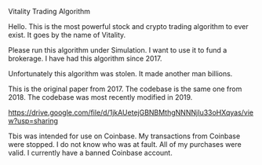 Vitality Trading Algorithm

Hello.  This is the most powerful stock and crypto trading algorithm to ever exist.  It goes by the name of Vitality.

Please run this algorithm under Simulation.  I want to use it to fund a brokerage.  I have had this algorithm since 2017.

Unfortunately this algorithm was stolen.  It made another man billions.

This is the original paper from 2017.  The codebase is the same one from 2018.  The codebase was most recently modified in 2019.

https://drive.google.com/file/d/1jkAUetejGBNBMthgNNNNjIu33oHXqyas/view?usp=sharing

Tbis was intended for use on Coinbase.  My transactions from Coinbase were stopped.  I do not know who was at fault.  All of my purchases were valid.  I currently have a banned Coinbase account.



